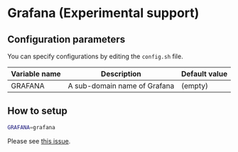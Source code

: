 # Grafana (Experimental support)

## Configuration parameters

You can specify configurations by editing the `config.sh` file.

| Variable name | Description                  | Default value |
| ------------- | ---------------------------- | ------------- |
| GRAFANA       | A sub-domain name of Grafana | (empty)       |

## How to setup

```bash
GRAFANA=grafana
```

Please see [this issue](https://github.com/lets-fiware/FIWARE-Big-Bang/issues/2).
